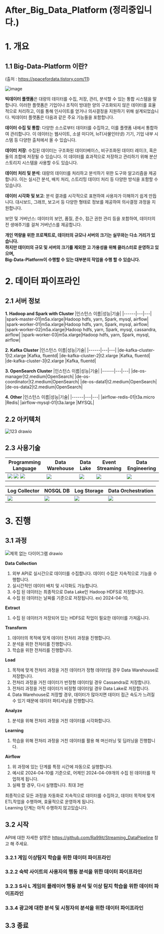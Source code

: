 # After_Big_Data_Platform (정리중입니다.)

# 1. 개요 

## 1.1 Big-Data-Platform 이란?
(출처 : https://spacefordata.tistory.com/11)

![image](https://github.com/Ra99it/Before-Big-Data-Platform/assets/122541545/222e3bc4-db4f-4978-ac3d-4fae7c72f0b7)

**빅데이터 플랫폼**은 대량의 데이터를 수집, 저장, 관리, 분석할 수 있는 통합 시스템을 말합니다. 이러한 플랫폼은 기업이나 조직이 방대한 양의 구조화되지 않은 데이터를 효율적으로 처리하고, 이를 통해 인사이트를 얻거나 의사결정을 지원하기 위해 설계되었습니다. 빅데이터 플랫폼은 다음과 같은 주요 기능들을 포함합니다.

**데이터 수집 및 통합**: 다양한 소스로부터 데이터를 수집하고, 이를 플랫폼 내에서 통합하여 관리합니다. 이 데이터는 웹사이트, 소셜 미디어, IoT(사물인터넷) 기기, 기업 내부 시스템 등 다양한 출처에서 올 수 있습니다.

**데이터 저장**: 수집된 데이터는 구조화된 데이터베이스, 비구조화된 데이터 레이크, 혹은 둘의 조합에 저장될 수 있습니다. 이 데이터를 효과적으로 저장하고 관리하기 위해 분산 스토리지 시스템을 사용할 수도 있습니다.

**데이터 처리 및 분석**: 대량의 데이터를 처리하고 분석하기 위한 도구와 알고리즘을 제공합니다. 이는 실시간 분석, 배치 처리, 스트리밍 데이터 처리 등 다양한 방식을 포함할 수 있습니다.

**데이터 시각화 및 보고**: 분석 결과를 시각적으로 표현하여 사용자가 이해하기 쉽게 만듭니다. 대시보드, 그래프, 보고서 등 다양한 형태로 정보를 제공하여 의사결정 과정을 지원합니다.

보안 및 거버넌스: 데이터의 보안, 품질, 준수, 접근 권한 관리 등을 포함하여, 데이터의 전 생애주기를 걸쳐 거버넌스를 제공합니다.

**개인 역량을 위한 프로젝트로, 데이터의 규모나 서버의 크기는 실무와는 다소 거리가 있습니다.**  <br>
**하지만 데이터의 규모 및 서버의 크기를 제외한 고 가용성을 위해 클러스터로 운영하고 있으며,** <br>
**Big-Data-Platform이 수행할 수 있는 대부분의 작업을 수행 할 수 있습니다.**

# 2. 데이터 파이프라인

## 2.1 서버 정보

<b>1. Hadoop and Spark with Cluster </b>
|인스턴스 이름|성능|기술|
|------|---|---|
|spark-master-01|m5a.xlarge|Hadoop hdfs, yarn, Spark, mysql, airflow|
|spark-worker-01|m5a.xlarge|Hadoop hdfs, yarn, Spark, mysql, airflow|
|spark-worker-02|m5a.xlarge|Hadoop hdfs, yarn, Spark, mysql, cassandra, airflow|
|spark-worker-03|m5a.xlarge|Hadoop hdfs, yarn, Spark, mysql, airflow|

<b>2. Kafka Cluster</b>
|인스턴스 이름|성능|기술|
|------|---|---|
|de-kafka-cluster-1|t2.xlarge |Kafka, fluentd|
|de-kafka-cluster-2|t2.xlarge |Kafka, fluentd|
|de-kafka-cluster-3|t2.xlarge |Kafka, fluentd|

<b>3. OpenSearch Cluster</b>
|인스턴스 이름|성능|기술|
|------|---|---|
|de-os-manager|t2.medium|OpenSearch|
|de-os-coordinator|t2.medium|OpenSearch|
|de-os-data1|t2.medium|OpenSearch|
|de-os-data2|t2.medium|OpenSearch|

<b> 4. Other </b>
|인스턴스 이름|성능|기술|
|------|---|---|
|airflow-redis-01|t3a.micro |Redis|
|airflow-mysql-01|t3a.large |MYSQL|

## 2.2 아키텍처

![123 drawio](https://github.com/Ra99it/Before-Big-Data-Platform/assets/122541545/19906630-774d-4fad-bc34-764a1d18a8d9)

## 2.3 사용기술

|Programming Language|Data Warehouse|Data Lake|Event Streaming|Data Engineering|
|----|-----------|----|----|-----|
|<img src="https://img.shields.io/badge/java-007396?style=for-the-badge&logo=OpenJDK&logoColor=white"> <img src="https://img.shields.io/badge/Python-3776AB?style=for-the-badge&logo=Python&logoColor=white"> <img src="https://img.shields.io/badge/scala-DC322F?style=for-the-badge&logo=scala&logoColor=white">| <img src="https://img.shields.io/badge/MySQL-4479A1?style=for-the-badge&logo=MySQL&logoColor=white">|<img src="https://img.shields.io/badge/apachehadoop-66CCFF?style=for-the-badge&logo=apachehadoop&logoColor=white">|<img src="https://img.shields.io/badge/Apache Kafka-%3333333.svg?style=for-the-badge&logo=Apache Kafka&logoColor=white"> |<img src="https://img.shields.io/badge/Apache Spark-E25A1C.svg?style=for-the-badge&logo=Apache Spark&logoColor=white"> | 

|Log Collector|NOSQL DB|Log Storage|Data Orchestration|
|----|----|-----|-----|
<img src="https://img.shields.io/badge/fluentd-0E83C8.svg?style=for-the-badge&logo=fluentd&logoColor=white"> | <img src="https://img.shields.io/badge/apachecassandra-1287B1.svg?style=for-the-badge&logo=apachecassandra&logoColor=white"> | <img src="https://img.shields.io/badge/opensearch-005EB8.svg?style=for-the-badge&logo=opensearch&logoColor=white"> | <img src="https://img.shields.io/badge/apacheairflow-017CEE.svg?style=for-the-badge&logo=apacheairflow&logoColor=white"> |

# 3. 진행

## 3.1 과정
![제목 없는 다이어그램 drawio](https://github.com/Ra99it/Before-Big-Data-Platform/assets/122541545/0598d9cd-2a95-40f3-bc5e-059b94b38ad3)

**Data Collection**
1. 외부 API로 실시간으로 데이터를 수집합니다. 데이터 수집은 지속적으로 기능을 수행합니다.
2. 실시간적인 데이터 배치 및 시각화도 가능합니다.
3. 수집 된 데이터는 최종적으로 Data Lake인 Hadoop HDFS로 저장합니다.
4. 수집 된 데이터는 날짜를 기준으로 저장됩니다. ex) 2024-04-10,

**Extract**
1. 수집 된 데이터가 저장되어 있는 HDFS로 작업이 필요한 데이터를 가져옵니다.

**Transform**
1. 데이터의 목적에 맞게 데이터 전처리 과정을 진행합니다.
2. 분석을 위한 전처리를 진행합니다.
3. 학습을 위한 전처리를 진행합니다.

**Load**
1. 목적에 맞게 전처리 과정을 거친 데이터가 정형 데이터일 경우 Data Warehouse로 저장합니다.
2. 전처리 과정을 거친 데이터가 반정형 데이터일 경우 Cassandra로 저장합니다.
3. 전처리 과정을 거친 데이터가 비정형 데이터일 경우 Data Lake로 저장합니다.
4. Data Warehouse로 저장할 경우, 데이터가 많아지면 데이터 접근 속도가 느려질 수 있기 때문에 데이터 파티셔닝을 진행합니다.

**Analyze**
1. 분석을 위해 전처리 과정을 거친 데이터를 시각화합니다.

**Learning**
1. 학습을 위해 전처리 과정을 거친 데이터를 활용 해 머신러닝 및 딥러닝을 진행합니다.

**Airflow**
1. 위 과정에 있는 단계를 특정 시간에 자동으로 실행합니다.
2. 예시로 2024-04-10를 기준으로, 어제인 2024-04-09개의 수집 된 데이터를 작업하게 됩니다.
3. 실패 할 경우, 다시 실행합니다. 최대 3번

최종적으로 모든 과정을 자동화로 지속적으로 데이터를 수집하고, 데이터 목적에 맞게 ETL작업을 수행하며, 효율적으로 운영하게 됩니다. <br>
Learning 단계는 아직 수행하지 않고있습니다.

## 3.2 시작
API에 대한 자세한 설명은 https://github.com/Ra99it/Streaming_DataPipeline 참고 해 주세요.

### 3.2.1 게임 이상탐지 학습을 위한 데이터 파이프라인

### 3.2.2 숙박 사이트의 사용자의 행동 분석을 위한 데이터 파이프라인

### 3.2.3 S사 L 게임의 플레이어 행동 분석 및 이상 탐지 학습을 위한 데이터 파이프라인

### 3.3.4 광고에 대한 분석 및 시청자의 분석을 위한 데이터 파이프라인

## 3.3 종료
